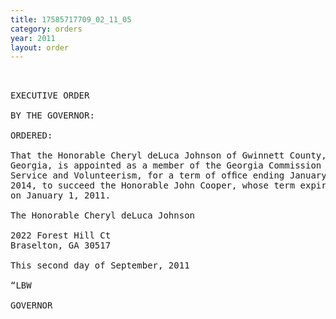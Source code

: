```yaml
---
title: 17585717709_02_11_05
category: orders
year: 2011
layout: order
---
```


<pre> 

EXECUTIVE ORDER

BY THE GOVERNOR:

ORDERED:

That the Honorable Cheryl deLuca Johnson of Gwinnett County,
Georgia, is appointed as a member of the Georgia Commission for
Service and Volunteerism, for a term of ofﬁce ending January 1,
2014, to succeed the Honorable John Cooper, whose term expired
on January 1, 2011.

The Honorable Cheryl deLuca Johnson

2022 Forest Hill Ct
Braselton, GA 30517

This second day of September, 2011

“LBW

GOVERNOR

</pre>
